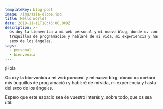 ```yaml
---
templateKey: blog-post
image: /img/asia-globe.jpg
title: Hello world!
date: 2018-11-11T18:45:00.000Z
description: >-
  Os doy la bienvenida a mi web personal y mi nuevo blog, donde os contaré mis
  truquillos de programación y hablaré de mi vida, mi experiencia y hasta del
  sexo de los ángeles.
tags:
  - personal
  - bienvenida
---
```

¡Hola!

Os doy la bienvenida a mi web personal y mi nuevo blog, donde os contaré mis truquillos de programación y hablaré de mi vida, mi experiencia y hasta del sexo de los ángeles.

Espero que este espacio sea de vuestro interés y, sobre todo, que os sea útil.
